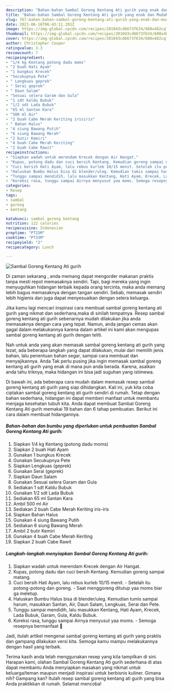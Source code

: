```yaml
---
description: "Bahan-bahan Sambal Goreng Kentang Ati gurih yang enak dan Mudah Dibuat"
title: "Bahan-bahan Sambal Goreng Kentang Ati gurih yang enak dan Mudah Dibuat"
slug: 767-bahan-bahan-sambal-goreng-kentang-ati-gurih-yang-enak-dan-mudah-dibuat
date: 2021-06-16T06:43:11.291Z
image: https://img-global.cpcdn.com/recipes/201043cd6673f634/680x482cq70/sambal-goreng-kentang-ati-gurih-foto-resep-utama.jpg
thumbnail: https://img-global.cpcdn.com/recipes/201043cd6673f634/680x482cq70/sambal-goreng-kentang-ati-gurih-foto-resep-utama.jpg
cover: https://img-global.cpcdn.com/recipes/201043cd6673f634/680x482cq70/sambal-goreng-kentang-ati-gurih-foto-resep-utama.jpg
author: Christopher Cooper
ratingvalue: 3.3
reviewcount: 7
recipeingredient:
- "1/4 kg Kentang potong dadu moms"
- "2 buah Hati Ayam"
- "1 bungkus Krecek"
- "Secukupnya Pete"
- " Lengkuas geprek"
- " Serai geprek"
- " Daun Salam"
- "Sesuai selera Garam dan Gula"
- "1 sdt Kaldu Bubuk"
- "1/2 sdt Lada Bubuk"
- "65 ml Santan Kara"
- "500 ml Air"
- "2 buah Cabe Merah Keriting irisiris"
- " Bahan Halus"
- "4 siung Bawang Putih"
- "6 siung Bawang Merah"
- "2 butir Kemiri"
- "4 buah Cabe Merah Keriting"
- "2 buah Cabe Rawit"
recipeinstructions:
- "Siapkan wadah untuk merendam Krecek dengan Air Hangat."
- "Kupas, potong dadu dan cuci bersih Kentang. Kemudian goreng sampai matang."
- "Cuci bersih Hati Ayam, lalu rebus kurleb 10/15 menit. Setelah itu potong-potong dan goreng. Saat menggoreng ditutup yaa moms biar ga meletup."
- "Haluskan Bumbu Halus bisa di blender/uleg. Kemudian tumis sampai harum, masukkan Santan, Air, Daun Salam, Lengkuas, Serai dan Pete."
- "Tunggu sampai mendidih, lalu masukkan Kentang, Hati Ayam, Krecek, Lada Bubuk, Garam, Gula, Kaldu Bubuk."
- "Koreksi rasa, tunggu sampai Airnya menyusut yaa moms. Semoga resepnya bermanfaat 🤎"
categories:
- Resep
tags:
- sambal
- goreng
- kentang

katakunci: sambal goreng kentang 
nutrition: 122 calories
recipecuisine: Indonesian
preptime: "PT25M"
cooktime: "PT33M"
recipeyield: "2"
recipecategory: Lunch

---
```



![Sambal Goreng Kentang Ati gurih](https://img-global.cpcdn.com/recipes/201043cd6673f634/680x482cq70/sambal-goreng-kentang-ati-gurih-foto-resep-utama.jpg)

Di zaman  sekarang , anda memang dapat mengorder makanan praktis tanpa mesti repot memasaknya sendiri. Tapi, bagi mereka yang ingin menyuguhkan hidangan terbaik kepada orang tercinta, maka anda memang lebih bagus memasaknya dengan tangan sendiri. Sebab, memasak sendiri lebih higienis dan juga dapat menyesuaikan dengan selera keluarga.

Jika kamu lagi mencari inspirasi cara membuat sambal goreng kentang ati gurih yang nikmat dan sederhana,maka di sinilah tempatnya. Resep sambal goreng kentang ati gurih  sebenarnya mudah dilakukan jika anda memasaknya dengan cara yang tepat. Namun, anda jangan cemas akan gagal dalam melakukannya 
karena dalam artikel ini kami akan mengupas sambal goreng kentang ati gurih dengan teliti.  



Nah untuk anda yang akan memasak sambal goreng kentang ati gurih yang lezat, ada beberapa langkah yang dapat dilakukan, mulai dari memilih jenis bahan, lalu penentuan bahan segar, sampai cara membuat dan menyajikannya. Anda Tak perlu pusing jika ingin memasak sambal goreng kentang ati gurih yang enak di mana pun anda berada. Karena, asalkan anda  tahu triknya, maka hidangan ini bisa jadi suguhan yang istimewa.

Di bawah ini, ada beberapa cara mudah dalam memasak resep sambal goreng kentang ati gurih yang siap dihidangkan. Kali ini, yuk kita coba ciptakan sambal goreng kentang ati gurih sendiri di rumah. Tetap dengan bahan sederhana, hidangan ini dapat memberi manfaat untuk membantu menjaga kesehatan tubuh kita. Anda dapat membuat Sambal Goreng Kentang Ati gurih memakai 19 bahan dan 6 tahap pembuatan. Berikut ini cara dalam membuat hidangannya.

<!--inarticleads1-->

##### Bahan-bahan dan bumbu yang diperlukan untuk pembuatan Sambal Goreng Kentang Ati gurih:

1. Siapkan 1/4 kg Kentang (potong dadu moms)
1. Siapkan 2 buah Hati Ayam
1. Gunakan 1 bungkus Krecek
1. Gunakan Secukupnya Pete
1. Siapkan  Lengkuas (geprek)
1. Gunakan  Serai (geprek)
1. Siapkan  Daun Salam
1. Gunakan Sesuai selera Garam dan Gula
1. Sediakan 1 sdt Kaldu Bubuk
1. Gunakan 1/2 sdt Lada Bubuk
1. Sediakan 65 ml Santan Kara
1. Ambil 500 ml Air
1. Sediakan 2 buah Cabe Merah Keriting iris-iris
1. Siapkan  Bahan Halus
1. Gunakan 4 siung Bawang Putih
1. Sediakan 6 siung Bawang Merah
1. Ambil 2 butir Kemiri
1. Gunakan 4 buah Cabe Merah Keriting
1. Siapkan 2 buah Cabe Rawit




<!--inarticleads2-->

##### Langkah-langkah menyiapkan Sambal Goreng Kentang Ati gurih:

1. Siapkan wadah untuk merendam Krecek dengan Air Hangat.
1. Kupas, potong dadu dan cuci bersih Kentang. Kemudian goreng sampai matang.
1. Cuci bersih Hati Ayam, lalu rebus kurleb 10/15 menit. - Setelah itu potong-potong dan goreng. - Saat menggoreng ditutup yaa moms biar ga meletup.
1. Haluskan Bumbu Halus bisa di blender/uleg. Kemudian tumis sampai harum, masukkan Santan, Air, Daun Salam, Lengkuas, Serai dan Pete.
1. Tunggu sampai mendidih, lalu masukkan Kentang, Hati Ayam, Krecek, Lada Bubuk, Garam, Gula, Kaldu Bubuk.
1. Koreksi rasa, tunggu sampai Airnya menyusut yaa moms. - Semoga resepnya bermanfaat 🤎




Jadi, itulah artikel mengenai  sambal goreng kentang ati gurih  yang praktis dan gampang dilakukan versi kita. Semoga kamu mampu melakukannya dengan hasil yang terbaik. 

Terima kasih anda telah menggunakan resep yang kita tampilkan di sini. Harapan kami, olahan  Sambal Goreng Kentang Ati gurih sederhana di atas dapat membantu Anda menyiapkan masakan yang nikmat untuk keluarga/teman maupun menjadi inspirasi untuk berbisnis kuliner. Gimana nih? Gampang kan? Itulah resep sambal goreng kentang ati gurih yang bisa Anda praktikkan di rumah. Selamat mencoba!

